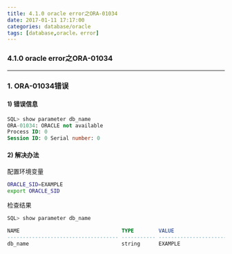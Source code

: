 ```yaml
---
title: 4.1.0 oracle error之ORA-01034
date: 2017-01-11 17:17:00
categories: database/oracle
tags: [database,oracle，error]
---
```

### 4.1.0 oracle error之ORA-01034

---

### 1. ORA-01034错误
#### 1) 错误信息
``` sql
SQL> show parameter db_name
ORA-01034: ORACLE not available
Process ID: 0
Session ID: 0 Serial number: 0
```
#### 2) 解决办法
配置环境变量
``` bash
ORACLE_SID=EXAMPLE
export ORACLE_SID
```
检查结果
``` sql
SQL> show parameter db_name

NAME                                 TYPE        VALUE
------------------------------------ ----------- ------------------------------
db_name                              string      EXAMPLE
```

